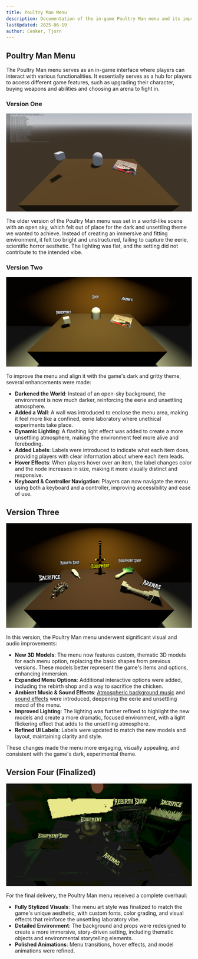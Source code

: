 ```yaml
---
title: Poultry Man Menu
description: Documentation of the in-game Poultry Man menu and its improvements.
lastUpdated: 2025-06-19
author: Cenker, Tjorn
---
```


## Poultry Man Menu

The Poultry Man menu serves as an in-game interface where players can interact with various functionalities. It essentially serves as a hub for players to access different game features, such as upgrading their character, buying weapons and abilities and choosing an arena to fight in.

### Version One

![Poultry Man Menu Version One](../../../../../assets/fowl-play/gameplay/user-interface/poultry-man-menu/poultryman_v1.png)

The older version of the Poultry Man menu was set in a world-like scene with an open sky, which felt out of place for the dark and unsettling theme we wanted to achieve. Instead of creating an immersive and fitting environment, it felt too bright and unstructured, failing to capture the eerie, scientific horror aesthetic. The lighting was flat, and the setting did not contribute to the intended vibe.

### Version Two

![Poultry Man Menu Version Two](../../../../../assets/fowl-play/gameplay/user-interface/poultry-man-menu/poultryman_v2.png)

To improve the menu and align it with the game's dark and gritty theme, several enhancements were made:

- **Darkened the World**: Instead of an open-sky background, the environment is now much darker, reinforcing the eerie and unsettling atmosphere.
- **Added a Wall**: A wall was introduced to enclose the menu area, making it feel more like a confined, eerie laboratory where unethical experiments take place.
- **Dynamic Lighting**: A flashing light effect was added to create a more unsettling atmosphere, making the environment feel more alive and foreboding.
- **Added Labels**: Labels were introduced to indicate what each item does, providing players with clear information about where each item leads.
- **Hover Effects**: When players hover over an item, the label changes color and the node increases in size, making it more visually distinct and responsive.
- **Keyboard & Controller Navigation**: Players can now navigate the menu using both a keyboard and a controller, improving accessibility and ease of use.

## Version Three

![Poultry Man Menu Version Three](../../../../../assets/fowl-play/gameplay/user-interface/poultry-man-menu/poultryman_v3.png)

In this version, the Poultry Man menu underwent significant visual and audio improvements:

- **New 3D Models**: The menu now features custom, thematic 3D models for each menu option, replacing the basic shapes from previous versions. These models better represent the game's items and options, enhancing immersion.
- **Expanded Menu Options**: Additional interactive options were added, including the rebirth shop and a way to sacrifice the chicken.
- **Ambient Music & Sound Effects**: [Atmospheric background music](/fowl-play/art/music/poultry-man-menu) and [sound effects](/fowl-play/art/sound/poultry-man-menu) were introduced, deepening the eerie and unsettling mood of the menu.
- **Improved Lighting**: The lighting was further refined to highlight the new models and create a more dramatic, focused environment, with a light flickering effect that adds to the unsettling atmosphere.
- **Refined UI Labels**: Labels were updated to match the new models and layout, maintaining clarity and style.

These changes made the menu more engaging, visually appealing, and consistent with the game's dark, experimental theme.

## Version Four (Finalized)

![Poultry Man Menu Version Four](../../../../../assets/fowl-play/gameplay/user-interface/poultry-man-menu/poultryman_v4.png)

For the final delivery, the Poultry Man menu received a complete overhaul:

- **Fully Stylized Visuals**: The menu art style was finalized to match the game's unique aesthetic, with custom fonts, color grading, and visual effects that reinforce the unsettling laboratory vibe.
- **Detailed Environment**: The background and props were redesigned to create a more immersive, story-driven setting, including thematic objects and environmental storytelling elements.
- **Polished Animations**: Menu transitions, hover effects, and model animations were refined.
